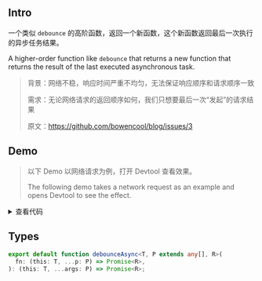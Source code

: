 ## Intro

一个类似 `debounce` 的高阶函数，返回一个新函数，这个新函数返回最后一次执行的异步任务结果。

A higher-order function like `debounce` that returns a new function that returns the result of the last executed asynchronous task.

> 背景：网络不稳，响应时间严重不均匀，无法保证响应顺序和请求顺序一致
>
> 需求：无论网络请求的返回顺序如何，我们只想要最后一次“发起”的请求结果
>
> 原文：https://github.com/bowencool/blog/issues/3

## Demo

> 以下 Demo 以网络请求为例，打开 Devtool 查看效果。
>
> The following demo takes a network request as an example and opens Devtool to see the effect.

<script setup>
import Demo from './demo.vue'
</script>

<Demo />
<details>
  <summary>查看代码</summary>

<<< src/debounceAsync/demo.vue{32,42}

</details>

## Types

```ts
export default function debounceAsync<T, P extends any[], R>(
  fn: (this: T, ...p: P) => Promise<R>,
): (this: T, ...args: P) => Promise<R>;
```
